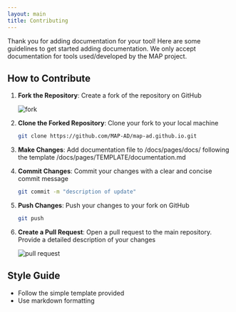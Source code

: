 ```yaml
---
layout: main
title: Contributing
---
```


Thank you for adding documentation for your tool! Here are some guidelines to get started adding documentation. We only accept documentation for tools used/developed by the MAP project.

## How to Contribute

1. **Fork the Repository**: Create a fork of the repository on GitHub

    ![fork](/assets/img/fork.png)

2. **Clone the Forked Repository**: Clone your fork to your local machine

    ```sh
    git clone https://github.com/MAP-AD/map-ad.github.io.git
    ```

3. **Make Changes**: Add documentation file to /docs/pages/docs/ following the template /docs/pages/TEMPLATE/documentation.md

4. **Commit Changes**: Commit your changes with a clear and concise commit message

    ```sh
    git commit -m "description of update"
    ```

5. **Push Changes**: Push your changes to your fork on GitHub

    ```sh
    git push
    ```

6. **Create a Pull Request**: Open a pull request to the main repository. Provide a detailed description of your changes

    ![pull request](/assets/img/PR.png)

## Style Guide

- Follow the simple template provided
- Use markdown formatting

